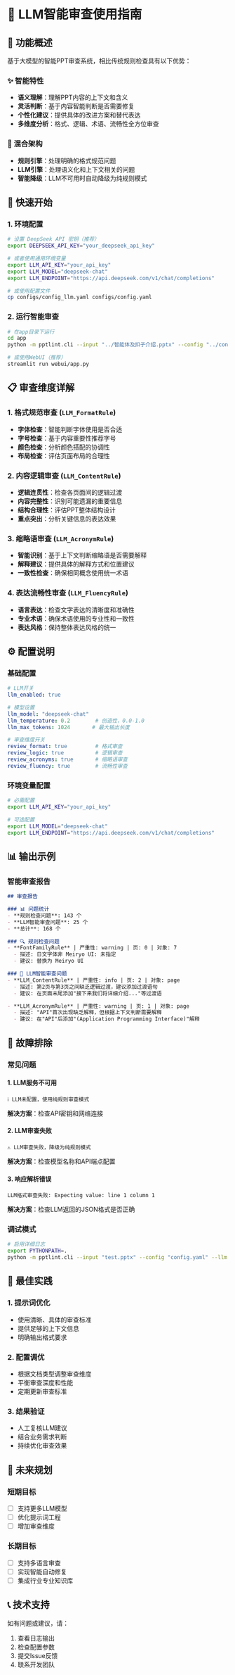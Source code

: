 # 🤖 LLM智能审查使用指南

## 🎯 功能概述

基于大模型的智能PPT审查系统，相比传统规则检查具有以下优势：

### ✨ **智能特性**
- **语义理解**：理解PPT内容的上下文和含义
- **灵活判断**：基于内容智能判断是否需要修复
- **个性化建议**：提供具体的改进方案和替代表达
- **多维度分析**：格式、逻辑、术语、流畅性全方位审查

### 🔄 **混合架构**
- **规则引擎**：处理明确的格式规范问题
- **LLM引擎**：处理语义化和上下文相关的问题
- **智能降级**：LLM不可用时自动降级为纯规则模式

## 🚀 快速开始

### 1. 环境配置
```bash
# 设置 DeepSeek API 密钥（推荐）
export DEEPSEEK_API_KEY="your_deepseek_api_key"

# 或者使用通用环境变量
export LLM_API_KEY="your_api_key"
export LLM_MODEL="deepseek-chat"
export LLM_ENDPOINT="https://api.deepseek.com/v1/chat/completions"

# 或使用配置文件
cp configs/config_llm.yaml configs/config.yaml
```

### 2. 运行智能审查
```bash
# 在app目录下运行
cd app
python -m pptlint.cli --input "../智能体及扣子介绍.pptx" --config "../configs/config.yaml" --output-ppt "../out/智能审查版.pptx"

# 或使用WebUI（推荐）
streamlit run webui/app.py
```

## 📋 审查维度详解

### 1. **格式规范审查** (`LLM_FormatRule`)
- **字体检查**：智能判断字体使用是否合适
- **字号检查**：基于内容重要性推荐字号
- **颜色检查**：分析颜色搭配的协调性
- **布局检查**：评估页面布局的合理性

### 2. **内容逻辑审查** (`LLM_ContentRule`)
- **逻辑连贯性**：检查各页面间的逻辑过渡
- **内容完整性**：识别可能遗漏的重要信息
- **结构合理性**：评估PPT整体结构设计
- **重点突出**：分析关键信息的表达效果

### 3. **缩略语审查** (`LLM_AcronymRule`)
- **智能识别**：基于上下文判断缩略语是否需要解释
- **解释建议**：提供具体的解释方式和位置建议
- **一致性检查**：确保相同概念使用统一术语

### 4. **表达流畅性审查** (`LLM_FluencyRule`)
- **语言表达**：检查文字表达的清晰度和准确性
- **专业术语**：确保术语使用的专业性和一致性
- **表达风格**：保持整体表达风格的统一

## ⚙️ 配置说明

### 基础配置
```yaml
# LLM开关
llm_enabled: true

# 模型设置
llm_model: "deepseek-chat"
llm_temperature: 0.2        # 创造性，0.0-1.0
llm_max_tokens: 1024       # 最大输出长度

# 审查维度开关
review_format: true         # 格式审查
review_logic: true          # 逻辑审查
review_acronyms: true       # 缩略语审查
review_fluency: true        # 流畅性审查
```

### 环境变量配置
```bash
# 必需配置
export LLM_API_KEY="your_api_key"

# 可选配置
export LLM_MODEL="deepseek-chat"
export LLM_ENDPOINT="https://api.deepseek.com/v1/chat/completions"
```

## 📊 输出示例

### 智能审查报告
```markdown
## 审查报告

### 📊 问题统计
- **规则检查问题**: 143 个
- **LLM智能审查问题**: 25 个
- **总计**: 168 个

### 🔍 规则检查问题
- **FontFamilyRule** | 严重性: warning | 页: 0 | 对象: 7
  - 描述: 日文字体非 Meiryo UI: 未指定
  - 建议: 替换为 Meiryo UI

### 🤖 LLM智能审查问题
- **LLM_ContentRule** | 严重性: info | 页: 2 | 对象: page
  - 描述: 第2页与第3页之间缺乏逻辑过渡，建议添加过渡语句
  - 建议: 在页面末尾添加"接下来我们将详细介绍..."等过渡语

- **LLM_AcronymRule** | 严重性: warning | 页: 1 | 对象: page
  - 描述: "API"首次出现缺乏解释，但根据上下文判断需要解释
  - 建议: 在"API"后添加"(Application Programming Interface)"解释
```

## 🔧 故障排除

### 常见问题

#### 1. **LLM服务不可用**
```
ℹ️ LLM未配置，使用纯规则审查模式
```
**解决方案**：检查API密钥和网络连接

#### 2. **LLM审查失败**
```
⚠️ LLM审查失败，降级为纯规则模式
```
**解决方案**：检查模型名称和API端点配置

#### 3. **响应解析错误**
```
LLM格式审查失败: Expecting value: line 1 column 1
```
**解决方案**：检查LLM返回的JSON格式是否正确

### 调试模式
```bash
# 启用详细日志
export PYTHONPATH=.
python -m pptlint.cli --input "test.pptx" --config "config.yaml" --llm on
```

## 🎯 最佳实践

### 1. **提示词优化**
- 使用清晰、具体的审查标准
- 提供足够的上下文信息
- 明确输出格式要求

### 2. **配置调优**
- 根据文档类型调整审查维度
- 平衡审查深度和性能
- 定期更新审查标准

### 3. **结果验证**
- 人工复核LLM建议
- 结合业务需求判断
- 持续优化审查效果

## 🚧 未来规划

### 短期目标
- [ ] 支持更多LLM模型
- [ ] 优化提示词工程
- [ ] 增加审查维度

### 长期目标
- [ ] 支持多语言审查
- [ ] 实现智能自动修复
- [ ] 集成行业专业知识库

## 📞 技术支持

如有问题或建议，请：
1. 查看日志输出
2. 检查配置参数
3. 提交Issue反馈
4. 联系开发团队
